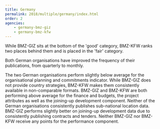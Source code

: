 ```yaml
---
title: Germany
permalink: 2018/multiple/germany/index.html
order: 2
agencies:
    - germany-bmz-giz
    - germany-bmz-kfw
---
```


While BMZ-GIZ sits at the bottom of the 'good' category, BMZ-KFW ranks two places behind them and is placed in the 'fair' category.

Both German organisations have improved the frequency of their publications, from quarterly to monthly.

The two German organisations perform slightly below average for the organisational planning and commitments indicator. While BMZ-GIZ does not provide country strategies, BMZ-KFW makes them consistently available in non-comparable formats. BMZ-GIZ and BMZ-KFW are both performing above average for the finance and budgets, the project attributes as well as the joining-up development component. Neither of the German organisations consistently publishes sub-national location data. BMZ-GIZ performs slightly better on joining-up development data due to consistently publishing contracts and tenders. Neither BMZ-GIZ nor BMZ-KFW receive any points for the performance component.
